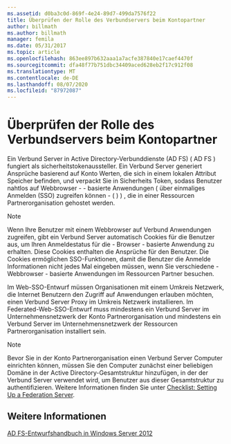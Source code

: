 ```yaml
---
ms.assetid: d0ba3c0d-869f-4e24-89d7-499da7576f22
title: Überprüfen der Rolle des Verbundservers beim Kontopartner
author: billmath
ms.author: billmath
manager: femila
ms.date: 05/31/2017
ms.topic: article
ms.openlocfilehash: 863ee897b632aaa1a7acfe387840e17caef4470f
ms.sourcegitcommit: dfa48f77b751dbc34409aced628eb2f17c912f08
ms.translationtype: MT
ms.contentlocale: de-DE
ms.lasthandoff: 08/07/2020
ms.locfileid: "87972087"
---
```

# <a name="review-the-role-of-the-federation-server-in-the-account-partner"></a>Überprüfen der Rolle des Verbundservers beim Kontopartner

Ein Verbund Server in Active Directory-Verbunddienste (AD FS) \( AD FS \) fungiert als sicherheitstokenaussteller. Ein Verbund Server generiert Ansprüche basierend auf Konto Werten, die sich in einem lokalen Attribut Speicher befinden, und verpackt Sie in Sicherheits Token, sodass Benutzer nahtlos auf Webbrowser \- \- basierte Anwendungen \( über einmaliges Anmelden (SSO) zugreifen können \- \( \) \) , die in einer Ressourcen Partnerorganisation gehostet werden.

> [!NOTE]
> Wenn Ihre Benutzer mit einem Webbrowser auf Verbund Anwendungen zugreifen, gibt ein Verbund Server automatisch Cookies für die Benutzer aus, um Ihren Anmeldestatus für die \- Browser \- basierte Anwendung zu erhalten. Diese Cookies enthalten die Ansprüche für den Benutzer. Die Cookies ermöglichen SSO-Funktionen, damit die Benutzer die Anmelde Informationen nicht jedes Mal eingeben müssen, wenn Sie verschiedene \- Webbrowser \- basierte Anwendungen im Ressourcen Partner besuchen.

Im Web-SSO-Entwurf müssen Organisationen mit einem Umkreis Netzwerk, die Internet Benutzern den Zugriff auf Anwendungen erlauben möchten, einen Verbund Server Proxy im Umkreis Netzwerk installieren. Im Federated-Web-SSO-Entwurf muss mindestens ein Verbund Server im Unternehmensnetzwerk der Konto Partnerorganisation und mindestens ein Verbund Server im Unternehmensnetzwerk der Ressourcen Partnerorganisation installiert sein.

> [!NOTE]
> Bevor Sie in der Konto Partnerorganisation einen Verbund Server Computer einrichten können, müssen Sie den Computer zunächst einer beliebigen Domäne in der Active Directory-Gesamtstruktur hinzufügen, in der der Verbund Server verwendet wird, um Benutzer aus dieser Gesamtstruktur zu authentifizieren. Weitere Informationen finden Sie unter [Checklist: Setting Up a Federation Server](../../ad-fs/deployment/Checklist--Setting-Up-a-Federation-Server.md).

## <a name="see-also"></a>Weitere Informationen
[AD FS-Entwurfshandbuch in Windows Server 2012](AD-FS-Design-Guide-in-Windows-Server-2012.md)
